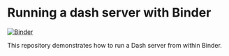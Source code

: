 # Running a dash server with Binder

[![Binder](https://mybinder.org/badge_logo.svg)](https://mybinder.org/v2/gh/zhura/binder-dash-proxy/master?urlpath=/dash)

This repository demonstrates how to run a Dash server from within Binder.
